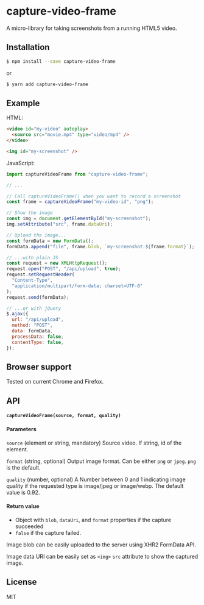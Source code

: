 # capture-video-frame

A micro-library for taking screenshots from a running HTML5 video.

## Installation

```bash
$ npm install --save capture-video-frame
```

or

```bash
$ yarn add capture-video-frame
```

## Example

HTML:

```html
<video id="my-video" autoplay>
  <source src="movie.mp4" type="video/mp4" />
</video>

<img id="my-screenshot" />
```

JavaScript:

```js
import captureVideoFrame from "capture-video-frame";

// ...

// Call captureVideoFrame() when you want to record a screenshot
const frame = captureVideoFrame("my-video-id", "png");

// Show the image
const img = document.getElementById("my-screenshot");
img.setAttribute("src", frame.dataUri);

// Upload the image...
const formData = new FormData();
formData.append("file", frame.blob, `my-screenshot.${frame.format}`);

// ...with plain JS
const request = new XMLHttpRequest();
request.open("POST", "/api/upload", true);
request.setRequestHeader(
  "Content-Type",
  "application/multipart/form-data; charset=UTF-8"
);
request.send(formData);

// ...or with jQuery
$.ajax({
  url: "/api/upload",
  method: "POST",
  data: formData,
  processData: false,
  contentType: false,
});
```

## Browser support

Tested on current Chrome and Firefox.

## API

#### `captureVideoFrame(source, format, quality)`

#### Parameters

`source` (element or string, mandatory) Source video. If string, id of the element.

`format` (string, optional) Output image format. Can be either `png` or `jpeg`. `png` is the default.

`quality` (number, optional) A Number between 0 and 1 indicating image quality if the requested type is image/jpeg or image/webp. The default value is 0.92.

#### Return value

- Object with `blob`, `dataUri`, and `format` properties if the capture succeeded
- `false` if the capture failed.

Image blob can be easily uploaded to the server using XHR2 FormData API.

Image data URI can be easily set as `<img>` `src` attribute to show the captured image.

## License

MIT
